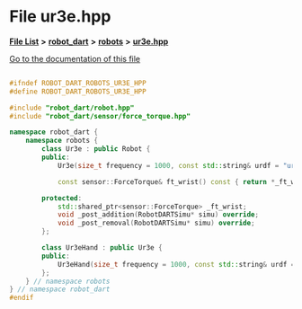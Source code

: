 

# File ur3e.hpp

[**File List**](files.md) **>** [**robot\_dart**](dir_166284c5f0440000a6384365f2a45567.md) **>** [**robots**](dir_087fbdcd93b501a5d3f98df93e9f8cc4.md) **>** [**ur3e.hpp**](ur3e_8hpp.md)

[Go to the documentation of this file](ur3e_8hpp.md)

```C++

#ifndef ROBOT_DART_ROBOTS_UR3E_HPP
#define ROBOT_DART_ROBOTS_UR3E_HPP

#include "robot_dart/robot.hpp"
#include "robot_dart/sensor/force_torque.hpp"

namespace robot_dart {
    namespace robots {
        class Ur3e : public Robot {
        public:
            Ur3e(size_t frequency = 1000, const std::string& urdf = "ur3e/ur3e.urdf", const std::vector<std::pair<std::string, std::string>>& packages = {{"ur3e_description", "ur3e/ur3e_description"}});

            const sensor::ForceTorque& ft_wrist() const { return *_ft_wrist; }

        protected:
            std::shared_ptr<sensor::ForceTorque> _ft_wrist;
            void _post_addition(RobotDARTSimu* simu) override;
            void _post_removal(RobotDARTSimu* simu) override;
        };

        class Ur3eHand : public Ur3e {
        public:
            Ur3eHand(size_t frequency = 1000, const std::string& urdf = "ur3e/ur3e_with_schunk_hand.urdf", const std::vector<std::pair<std::string, std::string>>& packages = {{"ur3e_description", "ur3e/ur3e_description"}}) : Ur3e(frequency, urdf, packages) {}
        };
    } // namespace robots
} // namespace robot_dart
#endif

```

